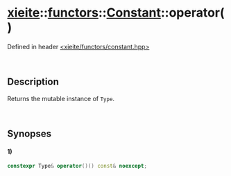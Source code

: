 # [xieite](../../../../../../xieite.md)\:\:[functors](../../../../../../functors.md)\:\:[Constant<Type>](../../../../constant.md)\:\:operator\(\)
Defined in header [<xieite/functors/constant.hpp>](../../../../../../../include/xieite/functors/constant.hpp)

&nbsp;

## Description
Returns the mutable instance of `Type`.

&nbsp;

## Synopses
#### 1)
```cpp
constexpr Type& operator()() const& noexcept;
```
